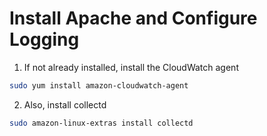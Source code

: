 # Install Apache and Configure Logging

1. If not already installed, install the CloudWatch agent

```bash
sudo yum install amazon-cloudwatch-agent
```

2. Also, install collectd

```bash
sudo amazon-linux-extras install collectd
```


